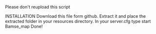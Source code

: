 Please don't reupload this script

INSTALLATION
Download this file form github.
Extract it and place the extracted folder in your resources directory.
In your server.cfg type start Bamse_map
Done!
